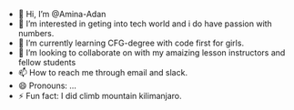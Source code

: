 - 👋 Hi, I’m @Amina-Adan
- 👀 I’m interested in geting into tech world and i do have passion with numbers.
- 🌱 I’m currently learning CFG-degree with code first for girls.
- 💞️ I’m looking to collaborate on with my amaizing lesson instructors and fellow students 
- 📫 How to reach me through email and slack.
- 😄 Pronouns: ...
- ⚡ Fun fact: I did climb mountain kilimanjaro.

<!---
Amina-Adan/Amina-Adan is a ✨ special ✨ repository because its `README.md` (this file) appears on your GitHub profile.
You can click the Preview link to take a look at your changes.
--->
